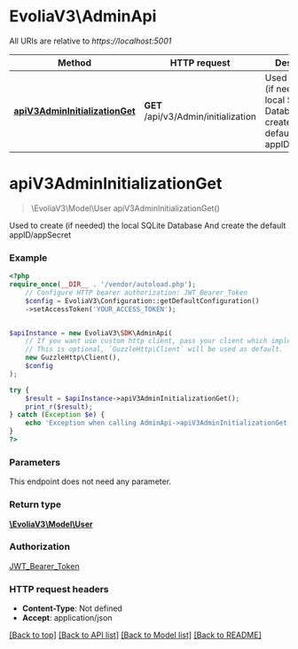 # EvoliaV3\AdminApi

All URIs are relative to *https://localhost:5001*

Method | HTTP request | Description
------------- | ------------- | -------------
[**apiV3AdminInitializationGet**](AdminApi.md#apiv3admininitializationget) | **GET** /api/v3/Admin/initialization | Used to create (if needed) the local SQLite Database  And create the default appID/appSecret

# **apiV3AdminInitializationGet**
> \EvoliaV3\Model\User apiV3AdminInitializationGet()

Used to create (if needed) the local SQLite Database  And create the default appID/appSecret

### Example
```php
<?php
require_once(__DIR__ . '/vendor/autoload.php');
    // Configure HTTP bearer authorization: JWT_Bearer_Token
    $config = EvoliaV3\Configuration::getDefaultConfiguration()
    ->setAccessToken('YOUR_ACCESS_TOKEN');


$apiInstance = new EvoliaV3\SDK\AdminApi(
    // If you want use custom http client, pass your client which implements `GuzzleHttp\ClientInterface`.
    // This is optional, `GuzzleHttp\Client` will be used as default.
    new GuzzleHttp\Client(),
    $config
);

try {
    $result = $apiInstance->apiV3AdminInitializationGet();
    print_r($result);
} catch (Exception $e) {
    echo 'Exception when calling AdminApi->apiV3AdminInitializationGet: ', $e->getMessage(), PHP_EOL;
}
?>
```

### Parameters
This endpoint does not need any parameter.

### Return type

[**\EvoliaV3\Model\User**](../Model/User.md)

### Authorization

[JWT_Bearer_Token](../../README.md#JWT_Bearer_Token)

### HTTP request headers

 - **Content-Type**: Not defined
 - **Accept**: application/json

[[Back to top]](#) [[Back to API list]](../../README.md#documentation-for-api-endpoints) [[Back to Model list]](../../README.md#documentation-for-models) [[Back to README]](../../README.md)

